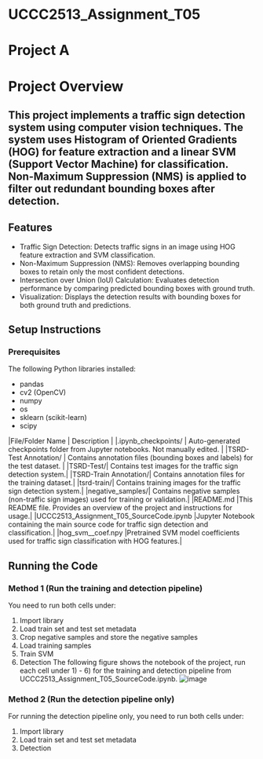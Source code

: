 # UCCC2513_Assignment_T05

# Project A
# Project Overview
## This project implements a traffic sign detection system using computer vision techniques. The system uses Histogram of Oriented Gradients (HOG) for feature extraction and a linear SVM (Support Vector Machine) for classification. Non-Maximum Suppression (NMS) is applied to filter out redundant bounding boxes after detection.

## Features
- Traffic Sign Detection: Detects traffic signs in an image using HOG feature extraction and SVM classification.
- Non-Maximum Suppression (NMS): Removes overlapping bounding boxes to retain only the most confident detections.
- Intersection over Union (IoU) Calculation: Evaluates detection performance by comparing predicted bounding boxes with ground truth.
- Visualization: Displays the detection results with bounding boxes for both ground truth and predictions.

## Setup Instructions
### Prerequisites
The following Python libraries installed:
- pandas
- cv2 (OpenCV)
- numpy
- os
- sklearn (scikit-learn)
- scipy

|File/Folder Name |	Description |
|.ipynb_checkpoints/ |	Auto-generated checkpoints folder from Jupyter notebooks. Not manually edited. |
|TSRD-Test Annotation/ |	Contains annotation files (bounding boxes and labels) for the test dataset. |
|TSRD-Test/|	Contains test images for the traffic sign detection system.|
|TSRD-Train Annotation/|	Contains annotation files for the training dataset.|
|tsrd-train/|	Contains training images for the traffic sign detection system.|
|negative_samples/|	Contains negative samples (non-traffic sign images) used for training or validation.|
|README.md	|This README file. Provides an overview of the project and instructions for usage.|
|UCCC2513_Assignment_T05_SourceCode.ipynb	|Jupyter Notebook containing the main source code for traffic sign detection and classification.|
|hog_svm__coef.npy	|Pretrained SVM model coefficients used for traffic sign classification with HOG features.|

## Running the Code
### Method 1 (Run the training and detection pipeline)
You need to run both cells under:
1) Import library
2) Load train set and test set metadata
3) Crop negative samples and store the negative samples
4) Load training samples
5) Train SVM
6) Detection
The following figure shows the notebook of the project, run each cell under 1) - 6) for the training and detection pipeline from UCCC2513_Assignment_T05_SourceCode.ipynb.
![image](https://github.com/user-attachments/assets/82aafc75-5d1a-454f-a1dd-8e7450129816)


### Method 2 (Run the detection pipeline only)
For running the detection pipeline only, you need to run both cells under:
1) Import library
2) Load train set and test set metadata
6) Detection

